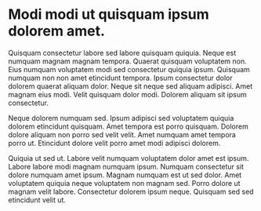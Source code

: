 # Modi modi ut quisquam ipsum dolorem amet.

Quisquam consectetur labore sed labore quisquam quiquia. Neque est numquam magnam magnam tempora. Quaerat quisquam voluptatem non. Eius numquam voluptatem modi sed consectetur quiquia ipsum. Quisquam numquam non non amet etincidunt tempora. Ipsum consectetur dolor dolorem quaerat aliquam dolor. Neque sit neque sed aliquam adipisci. Amet magnam eius modi. Velit quisquam dolor modi. Dolorem aliquam sit ipsum consectetur.

Neque dolorem numquam sed. Ipsum adipisci sed voluptatem quiquia dolorem etincidunt quisquam. Amet tempora est porro quisquam. Dolorem dolore aliquam non porro sed velit velit. Amet numquam amet tempora porro ut. Etincidunt dolore velit porro amet modi adipisci dolorem.

Quiquia ut sed ut. Labore velit numquam voluptatem dolor amet est ipsum. Labore labore modi magnam numquam ipsum. Numquam consectetur sit dolore numquam amet ipsum. Magnam numquam est ut sed dolor. Amet voluptatem quiquia neque voluptatem non magnam sed. Porro dolore ut magnam velit labore. Consectetur dolorem ipsum neque. Quisquam sed sed etincidunt velit ut.

